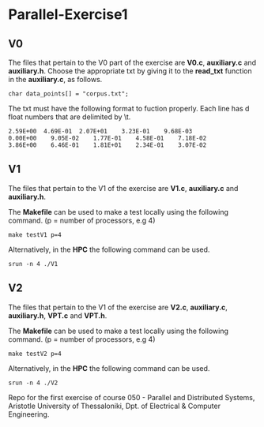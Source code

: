 # Parallel-Exercise1


## **V0**
The files that pertain to the V0 part of the exercise are
**V0.c**, **auxiliary.c** and **auxiliary.h**. Choose the appropriate 
txt by giving it to the **read_txt** function in the **auxiliary.c**, as follows.

```
char data_points[] = "corpus.txt";
```
The txt must have the following format to fuction properly.
Each line has d float numbers that are delimited by \t.
```
2.59E+00  4.69E-01	2.07E+01	3.23E-01	9.68E-03
0.00E+00	9.05E-02	1.77E-01	4.58E-01	7.18E-02	
3.86E+00	6.46E-01	1.81E+01	2.34E-01	3.07E-02	
```
## **V1**
The files that pertain to the V1 of the exercise are **V1.c**, **auxiliary.c** and **auxiliary.h**.

The **Makefile** can be used to make a test locally using the following command. (p = number of processors, e.g 4)

```
make testV1 p=4
```
Alternatively, in the **HPC** the following command can be used.
```
srun -n 4 ./V1
```
## **V2**
The files that pertain to the V1 of the exercise are **V2.c**, **auxiliary.c**, **auxiliary.h**, **VPT.c** and **VPT.h**.

The **Makefile** can be used to make a test locally using the following command. (p = number of processors, e.g 4)

```
make testV2 p=4
```
Alternatively, in the **HPC** the following command can be used.
```
srun -n 4 ./V2
```

Repo for the first exercise of course 050 - Parallel and Distributed Systems, Aristotle University of Thessaloniki, Dpt. of Electrical & Computer Engineering.
